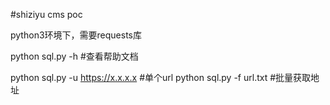#shiziyu cms poc

python3环境下，需要requests库

python sql.py -h #查看帮助文档

python sql.py -u https://x.x.x.x   #单个url
python sql.py -f url.txt  #批量获取地址
